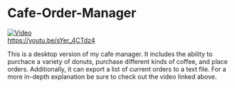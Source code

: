 # Cafe-Order-Manager

[![Video](https://img.youtube.com/vi/sYer_4CTdz4/hqdefault.jpg)](https://www.youtube.com/watch?sYer_4CTdz4)  
https://youtu.be/sYer_4CTdz4  

This is a desktop version of my cafe manager. It includes the ability to purchace a variety of donuts, purchase different kinds of coffee, and place orders. Additionally, it can export a list of current orders to a text file. For a more in-depth explanation be sure to check out the video linked above.
